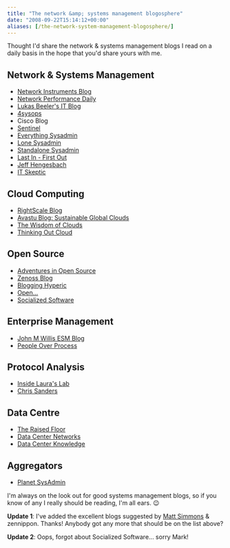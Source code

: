 ```yaml
---
title: "The network &amp; systems management blogosphere"
date: "2008-09-22T15:14:12+00:00"
aliases: [/the-network-system-management-blogosphere/]
---
```


Thought I'd share the network &amp; systems management blogs I read on a daily basis in the hope that you'd share yours with me.

## Network &amp; Systems Management

- [Network Instruments Blog](http://www.networkinstruments.com/blog/)
- [Network Performance Daily](http://www.networkperformancedaily.com/)
- [Lukas Beeler's IT Blog](http://web.archive.org/web/20140817143458/http://projectdream.org/wordpress/)
- [4sysops](http://4sysops.com/)
- Cisco Blog
- [Sentinel](http://www.secure-eserver.com/)
- [Everything Sysadmin](http://everythingsysadmin.com/)
- [Lone Sysadmin](http://lonesysadmin.net/)
- [Standalone Sysadmin](http://standalone-sysadmin.blogspot.com/)
- [Last In - First Out](http://lastinfirstout.blogspot.com/)
- [Jeff Hengesbach](http://jeffhengesbach.blogspot.com/)
- [IT Skeptic](http://www.itskeptic.org/)

## Cloud Computing

- [RightScale Blog](http://blog.rightscale.com/)
- [Avastu Blog: Sustainable Global Clouds](http://tarrysingh.blogspot.com/)
- [The Wisdom of Clouds](http://blog.jamesurquhart.com/)
- [Thinking Out Cloud](http://gevaperry.typepad.com/main/)

## Open Source

- [Adventures in Open Source](https://www.adventuresinoss.com/)
- [Zenoss Blog](http://blog.zenoss.com/)
- [Blogging Hyperic](http://www.hyperic.com/blog/hyperic)
- [Open...](http://opendotdotdot.blogspot.com/)
- [Socialized Software](http://socializedsoftware.com/)

## Enterprise Management

- [John M Willis ESM Blog](http://www.johnmwillis.com/)
- [People Over Process](http://www.redmonk.com/cote)

## Protocol Analysis

- [Inside Laura's Lab](http://laurachappell.blogspot.com/)
- [Chris Sanders](http://www.chrissanders.org/)

## Data Centre

- [The Raised Floor](http://theraisedfloor.typepad.com/blog/)
- [Data Center Networks](http://blogs.cisco.com/datacenter)
- [Data Center Knowledge](http://www.datacenterknowledge.com/)

## Aggregators

- [Planet SysAdmin](http://planetsysadmin.com/)

I'm always on the look out for good systems management blogs, so if you know of any I really should be reading, I'm all ears. :wink:

**Update 1**: I've added the excellent blogs suggested by [Matt Simmons](http://standalone-sysadmin.blogspot.com/) &amp; zennippon. Thanks! Anybody got any more that should be on the list above?

**Update 2**: Oops, forgot about Socialized Software... sorry Mark!
